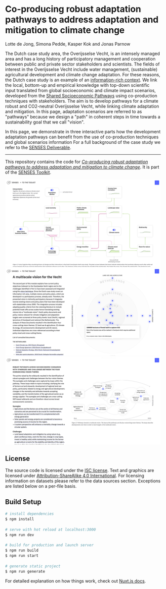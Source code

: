 # Co-producing robust adaptation pathways to address adaptation and mitigation to climate change

Lotte de Jong, Simona Pedde, Kasper Kok and Jonas Parnow

The Dutch case study area, the Overijsselse Vecht, is an intensely managed area and has a long history of participatory management and cooperation between public and private sector stakeholders and scientists. The fields of interest in the Overijsselse Vecht include water management, (sustainable) agricultural development and climate change adaptation. For these reasons, the Dutch case study is an example of an [information-rich context](https://climatescenarios.org/co-production/#dutch). We link the local, bottom-up and empirical knowledge with top-down scientific input translated from global socioeconomic and climate impact scenarios, developed from the [Shared Socioeconomic Pathways](https://climatescenarios.org/primer/socioeconomic-development) using co-production techniques with stakeholders. The aim is to develop pathways for a climate robust and CO2-neutral Overijsselse Vecht, while linking climate adaptation and mitigation. In this page, adaptation scenarios are referred to as "pathways" because we design a "path" in coherent steps in time towards a sustainability goal that we call "vision".

In this page, we demonstrate in three interactive parts how the development adaptation pathways can benefit from the use of co-production techniques and global scenarios information For a full background of the case study we refer to the [SENSES Deliverable](http://senses-project.org/results/).

---

This repository contains the code for [*Co-producing robust adaptation pathways to address adaptation and mitigation to climate change*](https://climatescenarios.org/dutch/). It is part of the [SENSES Toolkit](https://climatescenarios.org/).

![screenshot of the module](./screenshot_dutch_1.png)
![screenshot of the module](./screenshot_dutch_2.png)
![screenshot of the module](./screenshot_dutch_3.png)

## License

The source code is licensed under the [ISC license](LICENSE.md). Text and graphics are licensed under [Attribution-ShareAlike 4.0 International](https://creativecommons.org/licenses/by-sa/4.0/). For licensing information on datasets please refer to the data sources section. Exceptions are listed below on a per-file basis.

## Build Setup

```bash
# install dependencies
$ npm install

# serve with hot reload at localhost:3000
$ npm run dev

# build for production and launch server
$ npm run build
$ npm run start

# generate static project
$ npm run generate
```

For detailed explanation on how things work, check out [Nuxt.js docs](https://nuxtjs.org).
